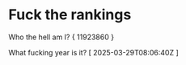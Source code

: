 # Fuck the rankings

Who the hell am I?
{ 11923860 }

What fucking year is it?
[ 2025-03-29T08:06:40Z ]
